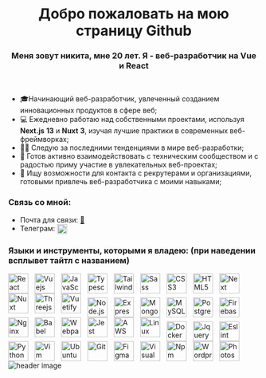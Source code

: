 <h1 align="center">Добро пожаловать на мою страницу Github</h1>
<h3 align="center">Меня зовут никита, мне 20 лет. Я - веб-разработчик на Vue и React</h3>
<br/>

- 🎓Начинающий веб-разработчик, увлеченный созданием инновационных продуктов в сфере веб;
- 💻 Ежедневно работаю над собственными проектами, используя **Next.js** **13** и **Nuxt** **3**, изучая лучшие практики в современных веб-фреймворках;
- 👨‍💻 Следую за последними тенденциями в мире веб-разработки;
- 🤝 Готов активно взаимодействовать с техническим сообществом и с радостью приму участие в увлекательных веб-проектах;
- 📨 Ищу возможности для контакта с рекрутерами и организациями, готовыми привлечь веб-разработчика с моими навыками;
<h3 align="left" >Связь со мной:</h3>

- Почта для связи: [📧](https://mail.google.com/mail/u/0/?fs=1&to=neequue@gmail.com&su=Enquiry&tf=cm)
- Телеграм: <a href="https://t.me/neequu" target="blank"><img align="center" src="https://upload.wikimedia.org/wikipedia/commons/8/82/Telegram_logo.svg" alt="telegram link" height="20" width="20" /></a>

### Языки и инструменты, которыми я владею: (при наведении всплывет тайтл с названием)
<p>
<img align="left" title="React" alt="React" width="40px" src="https://cdn.jsdelivr.net/gh/devicons/devicon/icons/react/react-original.svg" style="padding-right:10px;" />
<img align="left" title="Vuejs" alt="Vuejs" width="40px" src="https://cdn.jsdelivr.net/gh/devicons/devicon/icons/vuejs/vuejs-original.svg" style="padding-right:10px;" />
<img align="left" title="JavaScript" alt="JavaScript" width="40px" src="https://cdn.jsdelivr.net/gh/devicons/devicon/icons/javascript/javascript-original.svg" style="padding-right:10px;" />
<img align="left" title="Typescript" alt="Typescript" width="40px" src="https://cdn.jsdelivr.net/gh/devicons/devicon/icons/typescript/typescript-plain.svg" style="padding-right:10px;" />
<img align="left" title="Tailwindcss" alt="Tailwindcss" width="40px" src="https://cdn.jsdelivr.net/gh/devicons/devicon/icons/tailwindcss/tailwindcss-plain.svg" style="padding-right:10px;" />
<img align="left" title="Sass" alt="Sass" width="40px" src="https://cdn.jsdelivr.net/gh/devicons/devicon/icons/sass/sass-original.svg" style="padding-right:10px;" />
<img align="left" title="CSS3" alt="CSS3" width="40px" src="https://cdn.jsdelivr.net/gh/devicons/devicon/icons/css3/css3-original.svg" style="padding-right:10px;" />
<img align="left" title="HTML5" alt="HTML5" width="40px" src="https://cdn.jsdelivr.net/gh/devicons/devicon/icons/html5/html5-original.svg" style="padding-right:10px;" />
<img align="left" title="Next" alt="Next" width="40px" src="https://cdn.jsdelivr.net/gh/devicons/devicon/icons/nextjs/nextjs-original.svg" style="padding-right:10px;" />
<img align="left" title="Nuxt" alt="Nuxt" width="40px" src="https://cdn.jsdelivr.net/gh/devicons/devicon/icons/nuxtjs/nuxtjs-plain.svg" style="padding-right:10px;" />
<img align="left" title="Threejs" alt="Threejs" width="40px" src="https://cdn.jsdelivr.net/gh/devicons/devicon/icons/threejs/threejs-original.svg" style="padding-right:10px;" />
<img align="left" title="Vuetify" alt="Vuetify" width="40px" src="https://cdn.jsdelivr.net/gh/devicons/devicon/icons/vuetify/vuetify-original.svg" style="padding-right:10px;" />
  <br/>
  <br/>
</p>
<p>
<img align="left" title="Node.js" alt="Node.js" width="40px" src="https://cdn.jsdelivr.net/gh/devicons/devicon/icons/nodejs/nodejs-original.svg" style="padding-right:10px;" />
<img align="left" title="Express" alt="Express" width="40px" src="https://cdn.jsdelivr.net/gh/devicons/devicon/icons/express/express-original.svg" style="padding-right:10px;" />
<img align="left" title="MongoDB" alt="MongoDB" width="40px" src="https://cdn.jsdelivr.net/gh/devicons/devicon/icons/mongodb/mongodb-original.svg" style="padding-right:10px;" />
<img align="left" title="MySQL" alt="MySQL" width="40px" src="https://cdn.jsdelivr.net/gh/devicons/devicon/icons/mysql/mysql-original.svg" style="padding-right:10px;" />
<img align="left" title="Postgresql" alt="Postgresql" width="40px" src="https://cdn.jsdelivr.net/gh/devicons/devicon/icons/postgresql/postgresql-plain.svg" style="padding-right:10px;" />
<img align="left" title="Firebase" alt="Firebase" width="40px" src="https://cdn.jsdelivr.net/gh/devicons/devicon/icons/firebase/firebase-plain.svg" style="padding-right:10px;" />
<img align="left" title="Nginx" alt="Nginx" width="40px" src="https://cdn.jsdelivr.net/gh/devicons/devicon/icons/nginx/nginx-original.svg" style="padding-right:10px;" />
<img align="left" title="Babel" alt="Babel" width="40px" src="https://cdn.jsdelivr.net/gh/devicons/devicon/icons/babel/babel-original.svg" style="padding-right:10px;" />
<img align="left" title="Webpack" alt="Webpack" width="40px" src="https://cdn.jsdelivr.net/gh/devicons/devicon/icons/webpack/webpack-original.svg" style="padding-right:10px;" />
<img align="left" title="Jest" alt="Jest" width="40px" src="https://cdn.jsdelivr.net/gh/devicons/devicon/icons/jest/jest-plain.svg" style="padding-right:10px;" />
<img align="left" title="AWS" alt="AWS" width="40px" src="https://cdn.jsdelivr.net/gh/devicons/devicon/icons/amazonwebservices/amazonwebservices-original.svg" style="padding-right:10px;" />
<img align="left" title="Linux" alt="Linux" width="40px" src="https://cdn.jsdelivr.net/gh/devicons/devicon/icons/linux/linux-plain.svg" style="padding-right:10px;" />
  <br/>
  <br/>
</p>
<p>
<img align="left" title="Docker" alt="Docker" width="40px" src="https://cdn.jsdelivr.net/gh/devicons/devicon/icons/docker/docker-original.svg" style="padding-right:10px;" />
<img align="left" title="Jquery" alt="Jquery" width="40px" src="https://cdn.jsdelivr.net/gh/devicons/devicon/icons/jquery/jquery-plain.svg" style="padding-right:10px;" />
<img align="left" title="Eslint" alt="Eslint" width="40px" src="https://cdn.jsdelivr.net/gh/devicons/devicon/icons/eslint/eslint-original.svg" style="padding-right:10px;" />
<img align="left" title="Python" alt="Python" width="40px" src="https://cdn.jsdelivr.net/gh/devicons/devicon/icons/python/python-original.svg" style="padding-right:10px;" />
<img align="left" title="Vim" alt="Vim" width="40px" src="https://cdn.jsdelivr.net/gh/devicons/devicon/icons/vim/vim-plain.svg" style="padding-right:10px;" />
<img align="left" title="Ubuntu" alt="Ubuntu" width="40px" src="https://cdn.jsdelivr.net/gh/devicons/devicon/icons/ubuntu/ubuntu-plain.svg" style="padding-right:10px;" />
<img align="left" title="Git" alt="Git" width="40px" src="https://cdn.jsdelivr.net/gh/devicons/devicon/icons/git/git-original.svg" style="padding-right:10px;" />
<img align="left" title="Figma" alt="Figma" width="40px" src="https://cdn.jsdelivr.net/gh/devicons/devicon/icons/figma/figma-original.svg" style="padding-right:10px;" />
<img align="left" title="Visual Studio Code" alt="Visual Studio Code" width="40px" src="https://cdn.jsdelivr.net/gh/devicons/devicon/icons/vscode/vscode-original.svg" style="padding-right:10px;" />
<img align="left" title="Npm" alt="Npm" width="40px" src="https://cdn.jsdelivr.net/gh/devicons/devicon/icons/npm/npm-original-wordmark.svg" style="padding-right:10px;" />
<img align="left" title="Wordpress" alt="Wordpress" width="40px" src="https://cdn.jsdelivr.net/gh/devicons/devicon/icons/wordpress/wordpress-plain.svg" style="padding-right:10px;" />
<img align="left" title="Photoshop" alt="Photoshop" width="40px" src="https://cdn.jsdelivr.net/gh/devicons/devicon/icons/photoshop/photoshop-plain.svg" style="padding-right:10px;" />
  </p>
<br/>
<br/>
<br/>
<img align="righttitlealt="header  alt="header image" src="https://steamuserimages-a.akamaihd.net/ugc/879748616164108107/8F44EE6DAFB4F4E2469AA4947059A09E1A78E93C/?imw=5000&imh=5000&ima=fit&impolicy=Letterbox&imcolor=%23000000&letterbox=false">

